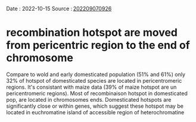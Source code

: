 Date : 2022-10-15
Source : [202209070926](bib_notes/202209070926.md)
# recombination hotspot are moved from pericentric region to the end of chromosome
Compare to wold and early domesticated population (51% and 61%) only 32% of hotspot of domesticated species are located in pericentromeric regions. It's consistant with maize data (39% of maize hotspot are un pericentromeric regions). Most of recombinaison hotspot in domesticated pop, are located in chromosomes ends. Domesticated hotspots are significantly close or within genes, which suggest these hotspot may be located in euchromatine island of accessible region of heterochromatine